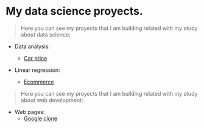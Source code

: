 # My data science proyects.

> Here you can see my proyects that I am building related with my study about data science:

- Data analysis:
   - [Car price](https://github.com/henryhyde11/data_science_proyects/blob/main/Car_price.ipynb)

- Linear regression:
   - [Ecommerce](https://github.com/henryhyde11/data_science_proyects/blob/main/Ecommerce.ipynb)

> Here you can see my proyects that I am building related with my study about web development:

 - Web pages:
   - [Google clone](https://github.com/henryhyde11/software-development-proyects/tree/main/web-proyects/Google-clone)